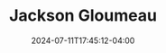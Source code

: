 ---
title: Jackson Gloumeau
date: 2024-07-11T17:45:12-04:00
featured_image: Jackson-Gloumeau.webp
featured_image_attr: Jax Headshots
featured_image_attr_link: https://www.jaxheadshots.co/ 
featured_image_alt: Headshot of Jackson Gloumeau
featured_image_caption: Headshot of Jackson Gloumeau
---